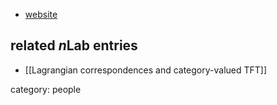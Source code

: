 
* [website](http://www-math.mit.edu/~katrin/)

## related $n$Lab entries

* [[Lagrangian correspondences and category-valued TFT]]

category: people